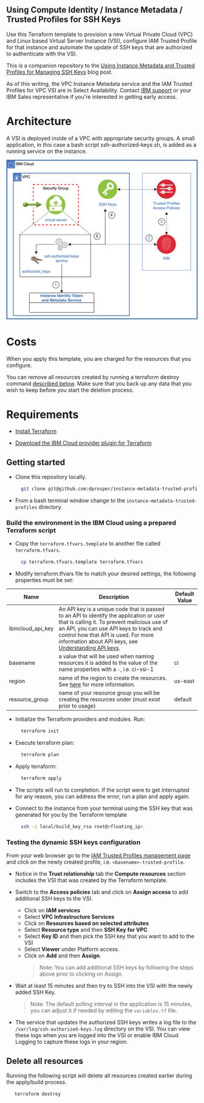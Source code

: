 ## Using Compute Identity / Instance Metadata / Trusted Profiles for SSH Keys

Use this Terraform template to provision a new Virtual Private Cloud (VPC) and Linux based Virtual Server Instance (VSI), configure IAM Trusted Profile for that instance and automate the update of SSH keys that are authorized to authenticate with the VSI.

This is a companion repository to the [Using Instance Metadata and Trusted Profiles for Managing SSH Keys](https://www.ibm.com/cloud/blog/using-instance-metadata-and-trusted-profiles-for-managing-ssh-keys) blog post.

As of this writing, the VPC Instance Metadata service and the IAM Trusted Profiles for VPC VSI are in Select Availability. Contact [IBM support](https://cloud.ibm.com/docs/vpc?topic=vpc-getting-help) or your IBM Sales representative if you're interested in getting early access.

# Architecture

A VSI is deployed inside of a VPC with appropriate security groups. A small application, in this case a bash script ssh-authorized-keys.sh, is added as a running service on the instance.

![Architecture](images/Architecture.png)

# Costs

When you apply this template, you are charged for the resources that you configure.

You can remove all resources created by running a terraform destroy command [described below](#delete-all-resources). Make sure that you back up any data that you wish to keep before you start the deletion process.

# Requirements

- [Install Terraform](https://www.terraform.io/downloads.html)

- [Download the IBM Cloud provider plugin for Terraform](https://github.com/IBM-Cloud/terraform-provider-ibm#download-the-provider-from-the-terraform-registry-option-1)

## Getting started

- Clone this repository locally.

  ```sh
    git clone git@github.com:dprosper/instance-metadata-trusted-profiles.git
  ```

- From a bash terminal window change to the `instance-metadata-trusted-profiles` directory.

### Build the environment in the IBM Cloud using a prepared Terraform script

- Copy the `terraform.tfvars.template` to another file called `terraform.tfvars`.

  ```sh
    cp terraform.tfvars.template terraform.tfvars
  ```

- Modify terraform.tfvars file to match your desired settings, the following properties must be set:

| Name             | Description                                                                                                                                                                                                                                                                                                                             | Default Value |
| ---------------- | --------------------------------------------------------------------------------------------------------------------------------------------------------------------------------------------------------------------------------------------------------------------------------------------------------------------------------------- | ------------- |
| ibmcloud_api_key | An API key is a unique code that is passed to an API to identify the application or user that is calling it. To prevent malicious use of an API, you can use API keys to track and control how that API is used. For more information about API keys, see [Understanding API keys](https://cloud.ibm.com/docs/iam?topic=iam-manapikey). |
| basename         | a value that will be used when naming resources it is added to the value of the name properties with a `-`, i.e. ci-vsi-1                                                                                                                                                                                                               | ci            |
| region           | name of the region to create the resources. See [here](https://cloud.ibm.com/docs/vpc?topic=vpc-creating-a-vpc-in-a-different-region) for more information.                                                                                                                                                                             | us-east       |
| resource_group   | name of your resource group you will be creating the resources under (must exist prior to usage)                                                                                                                                                                                                                                        | default       |

- Initialize the Terraform providers and modules. Run:

  ```sh
    terraform init
  ```

- Execute terraform plan:

  ```sh
    terraform plan
  ```

- Apply terraform:

  ```sh
    terraform apply
  ```

- The scripts will run to completion. If the script were to get interrupted for any reason, you can address the error, run a plan and apply again.

- Connect to the instance from your terminal using the SSH key that was generated for you by the Terraform template
  ```sh
    ssh -i local/build_key_rsa root@<floating_ip>
  ```

### Testing the dynamic SSH keys configuration

From your web browser go to the [IAM Trusted Profiles management page](https://cloud.ibm.com/iam/trusted-profiles) and click on the newly created profile, i.e. `<basename>-trusted-profile`.

- Notice in the **Trust relationship** tab the **Compute resources** section includes the VSI that was created by the Terraform template.
- Switch to the **Access policies** tab and click on **Assign access** to add additional SSH keys to the VSI.
  - Click on **IAM services**
  - Select **VPC Infrastructure Services**
  - Click on **Resources based on selected attributes**
  - Select **Resource type** and then **SSH Key for VPC**
  - Select **Key ID** and then pick the SSH key that you want to add to the VSI
  - Select **Viewer** under Platform access.
  - Click on **Add** and then **Assign**.
    > Note: You can add additional SSH keys by following the steps above prior to clicking on Assign.
- Wait at least 15 minutes and then try to SSH into the VSI with the newly added SSH Key.

  > Note: The default polling interval in the application is 15 minutes, you can adjust it if needed by editing the `variables.tf` file.

- The service that updates the authorized SSH keys writes a log file to the `/var/log/ssh-authorized-keys.log` directory on the VSI. You can view these logs when you are logged into the VSI or enable IBM Cloud Logging to capture these logs in your region.

## Delete all resources

Running the following script will delete all resources created earlier during the apply/build process.

```sh
   terraform destroy
```

